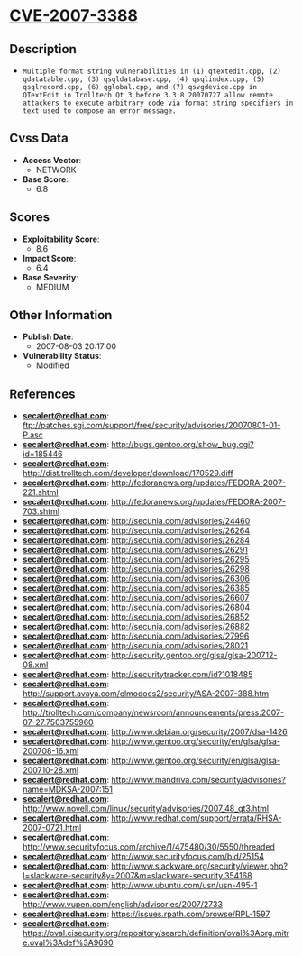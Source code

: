 
# [CVE-2007-3388](ftp://patches.sgi.com/support/free/security/advisories/20070801-01-P.asc)

## Description

- `Multiple format string vulnerabilities in (1) qtextedit.cpp, (2) qdatatable.cpp, (3) qsqldatabase.cpp, (4) qsqlindex.cpp, (5) qsqlrecord.cpp, (6) qglobal.cpp, and (7) qsvgdevice.cpp in QTextEdit in Trolltech Qt 3 before 3.3.8 20070727 allow remote attackers to execute arbitrary code via format string specifiers in text used to compose an error message.`

## Cvss Data

- **Access Vector**:
  - NETWORK
- **Base Score**:
  - 6.8

## Scores

- **Exploitability Score**:
  - 8.6
- **Impact Score**:
  - 6.4
- **Base Severity**:
  - MEDIUM

## Other Information

- **Publish Date**:
  - 2007-08-03 20:17:00
- **Vulnerability Status**:
  - Modified

## References

- **secalert@redhat.com**: ftp://patches.sgi.com/support/free/security/advisories/20070801-01-P.asc
- **secalert@redhat.com**: http://bugs.gentoo.org/show_bug.cgi?id=185446
- **secalert@redhat.com**: http://dist.trolltech.com/developer/download/170529.diff
- **secalert@redhat.com**: http://fedoranews.org/updates/FEDORA-2007-221.shtml
- **secalert@redhat.com**: http://fedoranews.org/updates/FEDORA-2007-703.shtml
- **secalert@redhat.com**: http://secunia.com/advisories/24460
- **secalert@redhat.com**: http://secunia.com/advisories/26264
- **secalert@redhat.com**: http://secunia.com/advisories/26284
- **secalert@redhat.com**: http://secunia.com/advisories/26291
- **secalert@redhat.com**: http://secunia.com/advisories/26295
- **secalert@redhat.com**: http://secunia.com/advisories/26298
- **secalert@redhat.com**: http://secunia.com/advisories/26306
- **secalert@redhat.com**: http://secunia.com/advisories/26385
- **secalert@redhat.com**: http://secunia.com/advisories/26607
- **secalert@redhat.com**: http://secunia.com/advisories/26804
- **secalert@redhat.com**: http://secunia.com/advisories/26852
- **secalert@redhat.com**: http://secunia.com/advisories/26882
- **secalert@redhat.com**: http://secunia.com/advisories/27996
- **secalert@redhat.com**: http://secunia.com/advisories/28021
- **secalert@redhat.com**: http://security.gentoo.org/glsa/glsa-200712-08.xml
- **secalert@redhat.com**: http://securitytracker.com/id?1018485
- **secalert@redhat.com**: http://support.avaya.com/elmodocs2/security/ASA-2007-388.htm
- **secalert@redhat.com**: http://trolltech.com/company/newsroom/announcements/press.2007-07-27.7503755960
- **secalert@redhat.com**: http://www.debian.org/security/2007/dsa-1426
- **secalert@redhat.com**: http://www.gentoo.org/security/en/glsa/glsa-200708-16.xml
- **secalert@redhat.com**: http://www.gentoo.org/security/en/glsa/glsa-200710-28.xml
- **secalert@redhat.com**: http://www.mandriva.com/security/advisories?name=MDKSA-2007:151
- **secalert@redhat.com**: http://www.novell.com/linux/security/advisories/2007_48_qt3.html
- **secalert@redhat.com**: http://www.redhat.com/support/errata/RHSA-2007-0721.html
- **secalert@redhat.com**: http://www.securityfocus.com/archive/1/475480/30/5550/threaded
- **secalert@redhat.com**: http://www.securityfocus.com/bid/25154
- **secalert@redhat.com**: http://www.slackware.org/security/viewer.php?l=slackware-security&y=2007&m=slackware-security.354168
- **secalert@redhat.com**: http://www.ubuntu.com/usn/usn-495-1
- **secalert@redhat.com**: http://www.vupen.com/english/advisories/2007/2733
- **secalert@redhat.com**: https://issues.rpath.com/browse/RPL-1597
- **secalert@redhat.com**: https://oval.cisecurity.org/repository/search/definition/oval%3Aorg.mitre.oval%3Adef%3A9690
